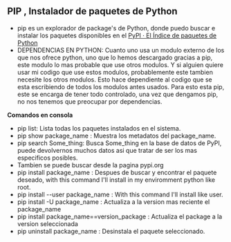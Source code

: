 ## PIP , Instalador de paquetes de Python

- pip es un explorador de package's de Python, donde puedo buscar e instalar los paquetes disponibles en el [PyPI · El Índice de paquetes de Python](https://pypi.org/)
- DEPENDENCIAS EN PYTHON: Cuanto uno usa un modulo externo de los que nos ofrece python, uno que lo hemos descargado gracias a pip, este modulo lo mas probable que use otros modulos. Y si alguien quiere usar mi codigo que use estos modulos, probablemente este tambien necesite los otros modulos. Esto hace dependiente al codigo que se esta escribiendo de todos los modulos antes usados. Para esto esta pip, este se encarga de tener todo controlado, una vez que dengamos pip, no nos tenemos que preocupar por dependencias.


**Comandos en consola**
- pip list: Lista todas los paquetes instalados en el sistema.
- pip show package_name : Muestra los metadatos del package_name.
- pip search Some_thing: Busca Some_thing en la base de datos de PyPI, puede devolvernos muchos datos asi que tratar de ser los mas especificos posibles.
- Tambien se puede buscar desde la pagina pypi.org
- pip install package_name : Despues de buscar y encontrar el paquete deseado, with this command I'll install in my enviromment python like root.
- pip install --user package_name : With this command I'll install like user. 
- pip install -U package_name : Actualiza a la version mas reciente el package_name
- pip install package_name\==version_package : Actualiza el package a la version seleccionada
- pip uninstall package_name : Desinstala el paquete seleccionado.
 